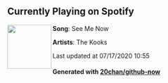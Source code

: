## Currently Playing on Spotify

[<img align="left" width="100" src="https://i.scdn.co/image/ab67616d00001e022bc58e4de7c41e84aeacee40">](https://open.spotify.com/album/6kqOHnshP4RMTUWKrhm6Sy)

**Song**: See Me Now

**Artists**: The Kooks

Last updated at 07/17/2020 10:55

#### Generated with [20chan/github-now](https://github.com/20chan/github-now)